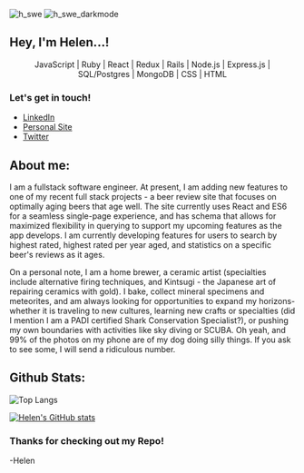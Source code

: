 ![h_swe](https://user-images.githubusercontent.com/82063894/154325007-774bdbd0-2677-4608-ba94-e88efc0494ea.png#gh-light-mode-only)
![h_swe_darkmode](https://user-images.githubusercontent.com/82063894/154333243-38280d40-b25f-4bf0-9104-c0a37c00d7a0.png#gh-dark-mode-only)

## Hey, I'm Helen...!

<p align="center">JavaScript | Ruby | React | Redux | Rails | Node.js | Express.js | SQL/Postgres | MongoDB | CSS | HTML </p>

### Let's get in touch! 
- [LinkedIn](https://www.linkedin.com/in/helen-edwards-96981532/)
- [Personal Site](#)
- [Twitter](https://twitter.com/hey_imhelen)

## About me: 
I am a fullstack software engineer.  At present, I am adding new features to one of my recent full stack projects -  a beer review site that focuses on optimally aging beers that age well.  The site currently uses React and ES6 for a seamless single-page experience, and has schema that allows for maximized flexibility in querying to support my upcoming features as the app develops.  I am currently developing features for users to search by highest rated, highest rated per year aged, and statistics on a specific beer's reviews as it ages. 

On a personal note, I am a home brewer, a ceramic artist (specialties include alternative firing techniques, and Kintsugi - the Japanese art of repairing ceramics with gold).  I bake, collect mineral specimens and meteorites, and am always looking for opportunities to expand my horizons- whether it is traveling to new cultures, learning new crafts or specialties (did I mention I am a PADI certified Shark Conservation Specialist?), or pushing my own boundaries with activities like sky diving or SCUBA. Oh yeah, and 99% of the photos on my phone are of my dog doing silly things.  If you ask to see some, I will send a ridiculous number.

## Github Stats: 

![Top Langs](https://github-readme-stats.vercel.app/api/top-langs/?username=HelenEdwards)


[![Helen's GitHub stats](https://github-readme-stats.vercel.app/api?username=HelenEdwards)](https://github.com/helenedwards/github-readme-stats)

### Thanks for checking out my Repo!
-Helen
